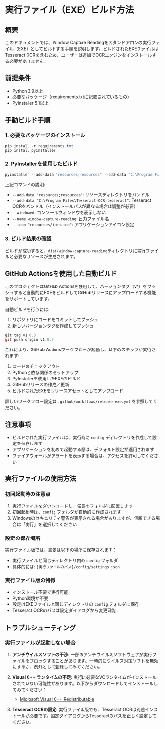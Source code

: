 # 実行ファイル（EXE）ビルド方法

## 概要

このドキュメントでは、Window Capture Readingをスタンドアロンの実行ファイル（EXE）としてビルドする手順を説明します。ビルドされたEXEファイルはTesseract OCRを含むため、ユーザーは追加でOCRエンジンをインストールする必要がありません。

## 前提条件

- Python 3.9以上
- 必要なパッケージ（requirements.txtに記載されているもの）
- PyInstaller 5.1以上

## 手動ビルド手順

### 1. 必要なパッケージのインストール

```powershell
pip install -r requirements.txt
pip install pyinstaller
```

### 2. PyInstallerを使用したビルド

```powershell
pyinstaller --add-data "resources;resources" --add-data "C:\Program Files\Tesseract-OCR;tesseract" --windowed --name window-capture-reading --icon "resources/icon.ico" src/gui_main.py
```

上記コマンドの説明:
- `--add-data "resources;resources"`: リソースディレクトリをバンドル
- `--add-data "C:\Program Files\Tesseract-OCR;tesseract"`: Tesseract OCRをバンドル（インストールパスが異なる場合は調整が必要）
- `--windowed`: コンソールウィンドウを表示しない
- `--name window-capture-reading`: 出力ファイル名
- `--icon "resources/icon.ico"`: アプリケーションアイコン設定

### 3. ビルド結果の確認

ビルドが成功すると、`dist/window-capture-reading`ディレクトリに実行ファイルと必要なリソースが生成されます。

## GitHub Actionsを使用した自動ビルド

このプロジェクトはGitHub Actionsを使用して、バージョンタグ（v*）をプッシュすると自動的にEXEをビルドしてGitHubリリースにアップロードする機能をサポートしています。

自動ビルドを行うには:

1. リポジトリにコードをコミットしてプッシュ
2. 新しいバージョンタグを作成してプッシュ

```powershell
git tag v1.0.3
git push origin v1.0.3
```

これにより、GitHub Actionsワークフローが起動し、以下のステップが実行されます:
1. コードのチェックアウト
2. Pythonと依存関係のセットアップ
3. PyInstallerを使用したEXEのビルド
4. GitHubリリースの作成／更新
5. ビルドされたEXEをリリースアセットとしてアップロード

詳しいワークフロー設定は `.github/workflows/release-exe.yml` を参照してください。

## 注意事項

- ビルドされた実行ファイルは、実行時に `config` ディレクトリを作成して設定を保存します
- アプリケーションを初めて起動する際は、デフォルト設定が適用されます
- ファイアウォールがアラートを表示する場合は、アクセスを許可してください

## 実行ファイルの使用方法

### 初回起動時の注意点

1. 実行ファイルをダウンロードし、任意のフォルダに配置します
2. 初回起動時は、`config` フォルダが自動的に作成されます
3. Windowsのセキュリティ警告が表示される場合がありますが、信頼できる場合は「実行」を選択してください

### 設定の保存場所

実行ファイル版では、設定は以下の場所に保存されます：
- 実行ファイルと同じディレクトリ内の `config` フォルダ
- 具体的には: `[実行ファイルのパス]/config/settings.json`

### 実行ファイル版の特徴

- インストール不要で実行可能
- Python環境が不要
- 設定はEXEファイルと同じディレクトリの `config` フォルダに保存
- Tesseract OCRのパスは設定ダイアログから変更可能

## トラブルシューティング

### 実行ファイルが起動しない場合

1. **アンチウイルスソフトの干渉**: 一部のアンチウイルスソフトウェアが実行ファイルをブロックすることがあります。一時的にウイルス対策ソフトを無効にするか、例外として登録してみてください。

2. **Visual C++ ランタイムの不足**: 実行に必要なVCランタイムがインストールされていない可能性があります。以下からダウンロードしてインストールしてみてください：
   - [Microsoft Visual C++ Redistributable](https://support.microsoft.com/ja-jp/help/2977003/the-latest-supported-visual-c-downloads)

3. **Tesseract OCRの設定**: 実行ファイル版でも、Tesseract OCRは別途インストールが必要です。設定ダイアログからTesseractのパスを正しく設定してください。 